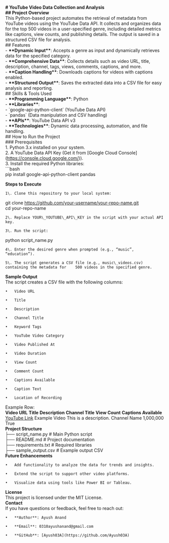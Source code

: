 **\# YouTube Video Data Collection and Analysis**    
**\#\# Project Overview**    
This Python-based project automates the retrieval of metadata from YouTube videos using the YouTube Data API. It collects and organizes data for the top 500 videos in a user-specified genre, including detailed metrics like captions, view counts, and publishing details. The output is saved in a structured CSV file for analysis.    
\#\# Features    
\- **\*\*Dynamic Input\*\***: Accepts a genre as input and dynamically retrieves data for the specified category.    
\- **\*\*Comprehensive Data\*\***: Collects details such as video URL, title, description, channel, tags, views, comments, captions, and more.    
\- **\*\*Caption Handling\*\***: Downloads captions for videos with captions enabled.    
\- **\*\*Structured Output\*\***: Saves the extracted data into a CSV file for easy analysis and reporting.    
\#\# Skills & Tools Used    
\- **\*\*Programming Language\*\***: Python    
\- **\*\*Libraries\*\***:    
  \- \`google-api-python-client\` (YouTube Data API)    
  \- \`pandas\` (Data manipulation and CSV handling)    
\- **\*\*APIs\*\***: YouTube Data API v3    
\- **\*\*Technologies\*\***: Dynamic data processing, automation, and file handling.    
\#\# How to Run the Project    
\#\#\# Prerequisites    
1\. Python 3.x installed on your system.    
2\. A YouTube Data API Key (Get it from \[Google Cloud Console\](https://console.cloud.google.com/)).    
3\. Install the required Python libraries:    
   \`\`\`bash  
   pip install google-api-python-client pandas

**Steps to Execute**

	1\.	Clone this repository to your local system:  
git clone https://github.com/your-username/your-repo-name.git  
cd your-repo-name

	2\.	Replace YOUR\_YOUTUBE\_API\_KEY in the script with your actual API key.

	3\.	Run the script:  
python script\_name.py

	4\.	Enter the desired genre when prompted (e.g., “music”, “education”).

	5\.	The script generates a CSV file (e.g., music\_videos.csv) containing the metadata for    500 videos in the specified genre.

**Sample Output**  
The script creates a CSV file with the following columns:

	•	Video URL

	•	Title

	•	Description

	•	Channel Title

	•	Keyword Tags

	•	YouTube Video Category

	•	Video Published At

	•	Video Duration

	•	View Count

	•	Comment Count

	•	Captions Available

	•	Caption Text

	•	Location of Recording

Example Row:  
**Video URL**	**Title**	**Description**	**Channel Title**	**View Count**	**Captions Available**  
[YouTube Link](https://youtu.be/xyz123)	Example Video	This is a description.	Channel Name	1,000,000	True  
**Project Structure**  
├── script\_name.py         \# Main Python script  
├── README.md              \# Project documentation  
├── requirements.txt       \# Required libraries  
├── sample\_output.csv      \# Example output CSV  
**Future Enhancements**

	•	Add functionality to analyze the data for trends and insights.

	•	Extend the script to support other video platforms.

	•	Visualize data using tools like Power BI or Tableau.  
**License**  
This project is licensed under the MIT License.  
**Contact**  
If you have questions or feedback, feel free to reach out:

	•	**Author**: Ayush Anand

	•	**Email**: 0310ayushanand@gmail.com

	•	**GitHub**: [Ayush03A](https://github.com/Ayush03A)

